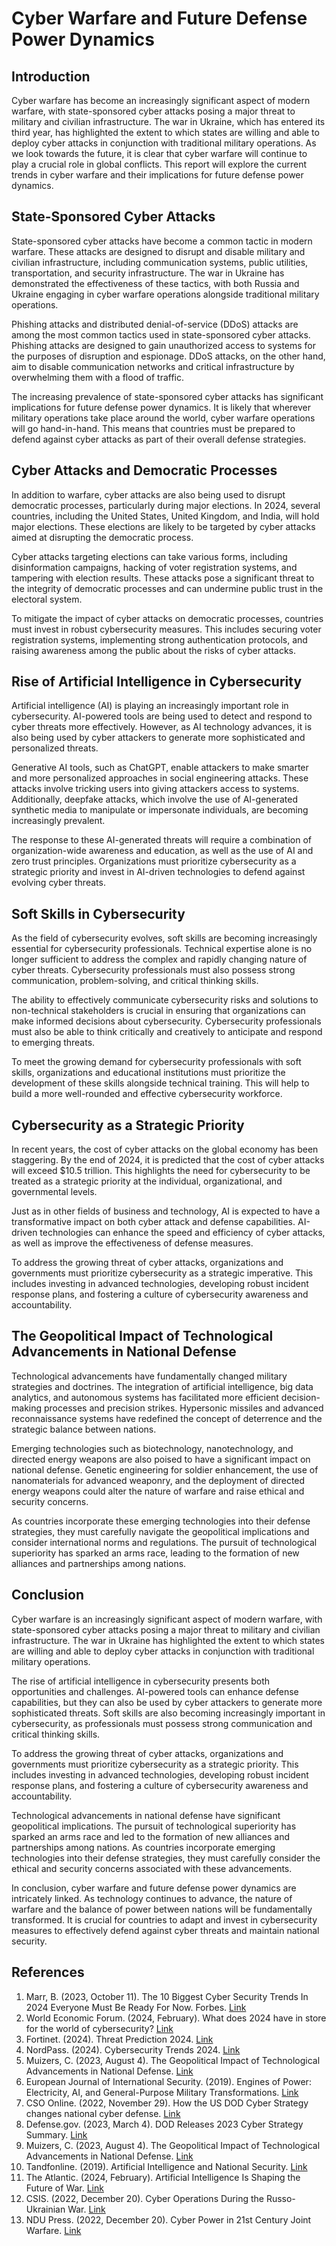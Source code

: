# Cyber Warfare and Future Defense Power Dynamics

## Introduction

Cyber warfare has become an increasingly significant aspect of modern warfare, with state-sponsored cyber attacks posing a major threat to military and civilian infrastructure. The war in Ukraine, which has entered its third year, has highlighted the extent to which states are willing and able to deploy cyber attacks in conjunction with traditional military operations. As we look towards the future, it is clear that cyber warfare will continue to play a crucial role in global conflicts. This report will explore the current trends in cyber warfare and their implications for future defense power dynamics.

## State-Sponsored Cyber Attacks

State-sponsored cyber attacks have become a common tactic in modern warfare. These attacks are designed to disrupt and disable military and civilian infrastructure, including communication systems, public utilities, transportation, and security infrastructure. The war in Ukraine has demonstrated the effectiveness of these tactics, with both Russia and Ukraine engaging in cyber warfare operations alongside traditional military operations.

Phishing attacks and distributed denial-of-service (DDoS) attacks are among the most common tactics used in state-sponsored cyber attacks. Phishing attacks are designed to gain unauthorized access to systems for the purposes of disruption and espionage. DDoS attacks, on the other hand, aim to disable communication networks and critical infrastructure by overwhelming them with a flood of traffic.

The increasing prevalence of state-sponsored cyber attacks has significant implications for future defense power dynamics. It is likely that wherever military operations take place around the world, cyber warfare operations will go hand-in-hand. This means that countries must be prepared to defend against cyber attacks as part of their overall defense strategies.

## Cyber Attacks and Democratic Processes

In addition to warfare, cyber attacks are also being used to disrupt democratic processes, particularly during major elections. In 2024, several countries, including the United States, United Kingdom, and India, will hold major elections. These elections are likely to be targeted by cyber attacks aimed at disrupting the democratic process.

Cyber attacks targeting elections can take various forms, including disinformation campaigns, hacking of voter registration systems, and tampering with election results. These attacks pose a significant threat to the integrity of democratic processes and can undermine public trust in the electoral system.

To mitigate the impact of cyber attacks on democratic processes, countries must invest in robust cybersecurity measures. This includes securing voter registration systems, implementing strong authentication protocols, and raising awareness among the public about the risks of cyber attacks.

## Rise of Artificial Intelligence in Cybersecurity

Artificial intelligence (AI) is playing an increasingly important role in cybersecurity. AI-powered tools are being used to detect and respond to cyber threats more effectively. However, as AI technology advances, it is also being used by cyber attackers to generate more sophisticated and personalized threats.

Generative AI tools, such as ChatGPT, enable attackers to make smarter and more personalized approaches in social engineering attacks. These attacks involve tricking users into giving attackers access to systems. Additionally, deepfake attacks, which involve the use of AI-generated synthetic media to manipulate or impersonate individuals, are becoming increasingly prevalent.

The response to these AI-generated threats will require a combination of organization-wide awareness and education, as well as the use of AI and zero trust principles. Organizations must prioritize cybersecurity as a strategic priority and invest in AI-driven technologies to defend against evolving cyber threats.

## Soft Skills in Cybersecurity

As the field of cybersecurity evolves, soft skills are becoming increasingly essential for cybersecurity professionals. Technical expertise alone is no longer sufficient to address the complex and rapidly changing nature of cyber threats. Cybersecurity professionals must also possess strong communication, problem-solving, and critical thinking skills.

The ability to effectively communicate cybersecurity risks and solutions to non-technical stakeholders is crucial in ensuring that organizations can make informed decisions about cybersecurity. Cybersecurity professionals must also be able to think critically and creatively to anticipate and respond to emerging threats.

To meet the growing demand for cybersecurity professionals with soft skills, organizations and educational institutions must prioritize the development of these skills alongside technical training. This will help to build a more well-rounded and effective cybersecurity workforce.

## Cybersecurity as a Strategic Priority

In recent years, the cost of cyber attacks on the global economy has been staggering. By the end of 2024, it is predicted that the cost of cyber attacks will exceed $10.5 trillion. This highlights the need for cybersecurity to be treated as a strategic priority at the individual, organizational, and governmental levels.

Just as in other fields of business and technology, AI is expected to have a transformative impact on both cyber attack and defense capabilities. AI-driven technologies can enhance the speed and efficiency of cyber attacks, as well as improve the effectiveness of defense measures.

To address the growing threat of cyber attacks, organizations and governments must prioritize cybersecurity as a strategic imperative. This includes investing in advanced technologies, developing robust incident response plans, and fostering a culture of cybersecurity awareness and accountability.

## The Geopolitical Impact of Technological Advancements in National Defense

Technological advancements have fundamentally changed military strategies and doctrines. The integration of artificial intelligence, big data analytics, and autonomous systems has facilitated more efficient decision-making processes and precision strikes. Hypersonic missiles and advanced reconnaissance systems have redefined the concept of deterrence and the strategic balance between nations.

Emerging technologies such as biotechnology, nanotechnology, and directed energy weapons are also poised to have a significant impact on national defense. Genetic engineering for soldier enhancement, the use of nanomaterials for advanced weaponry, and the deployment of directed energy weapons could alter the nature of warfare and raise ethical and security concerns.

As countries incorporate these emerging technologies into their defense strategies, they must carefully navigate the geopolitical implications and consider international norms and regulations. The pursuit of technological superiority has sparked an arms race, leading to the formation of new alliances and partnerships among nations.

## Conclusion

Cyber warfare is an increasingly significant aspect of modern warfare, with state-sponsored cyber attacks posing a major threat to military and civilian infrastructure. The war in Ukraine has highlighted the extent to which states are willing and able to deploy cyber attacks in conjunction with traditional military operations.

The rise of artificial intelligence in cybersecurity presents both opportunities and challenges. AI-powered tools can enhance defense capabilities, but they can also be used by cyber attackers to generate more sophisticated threats. Soft skills are also becoming increasingly important in cybersecurity, as professionals must possess strong communication and critical thinking skills.

To address the growing threat of cyber attacks, organizations and governments must prioritize cybersecurity as a strategic priority. This includes investing in advanced technologies, developing robust incident response plans, and fostering a culture of cybersecurity awareness and accountability.

Technological advancements in national defense have significant geopolitical implications. The pursuit of technological superiority has sparked an arms race and led to the formation of new alliances and partnerships among nations. As countries incorporate emerging technologies into their defense strategies, they must carefully consider the ethical and security concerns associated with these advancements.

In conclusion, cyber warfare and future defense power dynamics are intricately linked. As technology continues to advance, the nature of warfare and the balance of power between nations will be fundamentally transformed. It is crucial for countries to adapt and invest in cybersecurity measures to effectively defend against cyber threats and maintain national security.

## References

1. Marr, B. (2023, October 11). The 10 Biggest Cyber Security Trends In 2024 Everyone Must Be Ready For Now. Forbes. [Link](https://www.forbes.com/sites/bernardmarr/2023/10/11/the-10-biggest-cyber-security-trends-in-2024-everyone-must-be-ready-for-now/)
2. World Economic Forum. (2024, February). What does 2024 have in store for the world of cybersecurity? [Link](https://www.weforum.org/agenda/2024/02/what-does-2024-have-in-store-for-the-world-of-cybersecurity/)
3. Fortinet. (2024). Threat Prediction 2024. [Link](https://www.fortinet.com/content/dam/fortinet/assets/threat-reports/report-threat-prediction-2024.pdf)
4. NordPass. (2024). Cybersecurity Trends 2024. [Link](https://nordpass.com/blog/cybersecurity-trends-2024/)
5. Muizers, C. (2023, August 4). The Geopolitical Impact of Technological Advancements in National Defense. [Link](https://charlesmuizers.medium.com/the-geopolitical-impact-of-technological-advancements-in-national-defense-2ae4c09d0ee0)
6. European Journal of International Security. (2019). Engines of Power: Electricity, AI, and General-Purpose Military Transformations. [Link](https://www.cambridge.org/core/journals/european-journal-of-international-security/article/engines-of-power-electricity-ai-and-generalpurpose-military-transformations/7999C41177B0C2A7084BD3C1EAC0E219)
7. CSO Online. (2022, November 29). How the US DOD Cyber Strategy changes national cyber defense. [Link](https://www.csoonline.com/article/655937/how-the-us-dod-cyber-strategy-changes-national-cyber-defense.html)
8. Defense.gov. (2023, March 4). DOD Releases 2023 Cyber Strategy Summary. [Link](https://www.defense.gov/News/Releases/Release/Article/3523199/dod-releases-2023-cyber-strategy-summary/)
9. Muizers, C. (2023, August 4). The Geopolitical Impact of Technological Advancements in National Defense. [Link](https://charlesmuizers.medium.com/the-geopolitical-impact-of-technological-advancements-in-national-defense-2ae4c09d0ee0)
10. Tandfonline. (2019). Artificial Intelligence and National Security. [Link](https://www.tandfonline.com/doi/full/10.1080/14751798.2019.1600800)
11. The Atlantic. (2024, February). Artificial Intelligence Is Shaping the Future of War. [Link](https://www.theatlantic.com/ideas/archive/2024/02/artificial-intelligence-war-autonomous-weapons/677306/)
12. CSIS. (2022, December 20). Cyber Operations During the Russo-Ukrainian War. [Link](https://www.csis.org/analysis/cyber-operations-during-russo-ukrainian-war)
13. NDU Press. (2022, December 20). Cyber Power in 21st Century Joint Warfare. [Link](https://ndupress.ndu.edu/Media/News/Article/577536/cyber-power-in-21st-century-joint-warfare/)